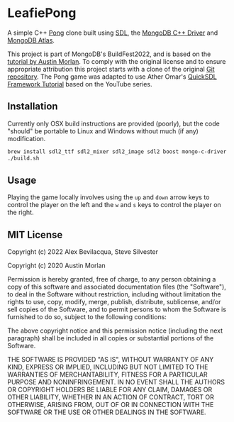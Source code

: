 # LeafiePong

A simple C++ [Pong](https://en.wikipedia.org/wiki/Pong) clone built using [SDL](https://www.libsdl.org/), the [MongoDB C++ Driver](https://www.mongodb.com/docs/drivers/cxx/) and [MongoDB Atlas](https://www.mongodb.com/atlas/database).

This project is part of MongoDB's BuildFest2022, and is based on the [tutorial by Austin Morlan](https://austinmorlan.com/posts/pong_clone/). To comply with the original license and to ensure appropriate attribution this project starts with a clone of the original [Git repository](https://code.austinmorlan.com/austin/pong). The Pong game was adapted to use Ather Omar's [QuickSDL Framework Tutorial](https://www.youtube.com/watch?v=ATa_joa6Gzg&list=PLhJr2LOK-xwxQlevIZ97ZABLw72Eu9he7) based on the YouTube series.

## Installation

Currently only OSX build instructions are provided (poorly), but the code "should" be portable to Linux and Windows without much (if any) modification.

```bash
brew install sdl2_ttf sdl2_mixer sdl2_image sdl2 boost mongo-c-driver
./build.sh
```

## Usage

Playing the game locally involves using the `up` and `down` arrow keys to control the player on the left and the `w` and `s` keys to control the player on the right.

## MIT License

Copyright (c) 2022 Alex Bevilacqua, Steve Silvester

Copyright (c) 2020 Austin Morlan

Permission is hereby granted, free of charge, to any person obtaining a copy
of this software and associated documentation files (the "Software"), to deal
in the Software without restriction, including without limitation the rights
to use, copy, modify, merge, publish, distribute, sublicense, and/or sell
copies of the Software, and to permit persons to whom the Software is furnished
to do so, subject to the following conditions:

The above copyright notice and this permission notice (including the next
paragraph) shall be included in all copies or substantial portions of the
Software.

THE SOFTWARE IS PROVIDED "AS IS", WITHOUT WARRANTY OF ANY KIND, EXPRESS OR
IMPLIED, INCLUDING BUT NOT LIMITED TO THE WARRANTIES OF MERCHANTABILITY, FITNESS
FOR A PARTICULAR PURPOSE AND NONINFRINGEMENT. IN NO EVENT SHALL THE AUTHORS
OR COPYRIGHT HOLDERS BE LIABLE FOR ANY CLAIM, DAMAGES OR OTHER LIABILITY,
WHETHER IN AN ACTION OF CONTRACT, TORT OR OTHERWISE, ARISING FROM, OUT OF
OR IN CONNECTION WITH THE SOFTWARE OR THE USE OR OTHER DEALINGS IN THE SOFTWARE.
